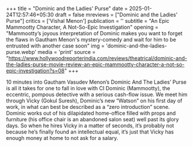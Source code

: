 +++
title = "Dominic and the Ladies' Purse"
date = 2025-01-24T12:57:46+05:30
draft = false
mreviews = ["Dominic and the Ladies' Purse"]
critics = ['Vishal Menon']
publication = ''
subtitle = "An Epic Mammootty Character, A Not-So-Epic Investigation"
opening = "Mammootty’s joyous interpretation of Dominic makes you want to forget the flaws in Gautham Menon's mystery-comedy and wait for him to be entrusted with another case soon"
img = 'dominic-and-the-ladies-purse.webp'
media = 'print'
source = "https://www.hollywoodreporterindia.com/reviews/theatrical/dominic-and-the-ladies-purse-movie-review-an-epic-mammootty-character-a-not-so-epic-investigation?s=08"
+++

10 minutes into Gautham Vasudev Menon’s Dominic And The Ladies’ Purse is all it takes for one to fall in love with CI Dominic (Mammootty), the eccentric, pompous detective with a serious cash-flow issue. We meet him through Vicky (Gokul Suresh), Dominic’s new “Watson” on his first day of work, in what can best be described as a “zero introduction” scene. Dominic works out of his dilapidated home-office filled with props and furniture (his office chair is an abandoned salon seat) well past its glory days. So when he hires Vicky in a matter of seconds, it’s probably not because he’s finally found an intellectual equal, it’s just that Vicky has enough money at home to not ask for a salary.
